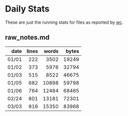 # Daily Stats

These are just the running stats for files as reported by [wc](https://linux.die.net/man/1/wc).

## raw_notes.md

| date  | lines |  words | bytes  |
| -----:| -----:|  -----:| ------:|
| 01/01 |   222 |   3502 |  19249 |
| 01/02 |   373 |   5976 |  32794 |
| 01/03 |   515 |   8522 |  46675 |
| 01/05 |   682 |  10898 |  59798 |
| 01/06 |   764 |  12484 |  68465 |
| 02/24 |   801 |  13181 |  72301 |
| 03/03 |   916 |  15350 |  83968 |
